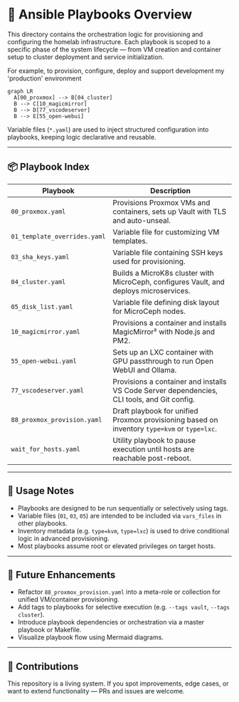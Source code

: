 # 📜 Ansible Playbooks Overview

This directory contains the orchestration logic for provisioning and configuring the homelab infrastructure. Each playbook is scoped to a specific phase of the system lifecycle — from VM creation and container setup to cluster deployment and service initialization.

For example, to provision, configure, deploy and support development my 'production' environment
```mermaid
graph LR
  A[00_proxmox] --> B[04_cluster]
  B --> C[10_magicmirror]
  B --> D[77_vscodeserver]
  B --> E[55_open-webui]
```

Variable files (`*.yaml`) are used to inject structured configuration into playbooks, keeping logic declarative and reusable.

---

## 📦 Playbook Index

| Playbook | Description |
|----------|-------------|
| `00_proxmox.yaml` | Provisions Proxmox VMs and containers, sets up Vault with TLS and auto-unseal. |
| `01_template_overrides.yaml` | Variable file for customizing VM templates. |
| `03_sha_keys.yaml` | Variable file containing SSH keys used for provisioning. |
| `04_cluster.yaml` | Builds a MicroK8s cluster with MicroCeph, configures Vault, and deploys microservices. |
| `05_disk_list.yaml` | Variable file defining disk layout for MicroCeph nodes. |
| `10_magicmirror.yaml` | Provisions a container and installs MagicMirror² with Node.js and PM2. |
| `55_open-webui.yaml` | Sets up an LXC container with GPU passthrough to run Open WebUI and Ollama. |
| `77_vscodeserver.yaml` | Provisions a container and installs VS Code Server dependencies, CLI tools, and Git config. |
| `88_proxmox_provision.yaml` | Draft playbook for unified Proxmox provisioning based on inventory `type=kvm` or `type=lxc`. |
| `wait_for_hosts.yaml` | Utility playbook to pause execution until hosts are reachable post-reboot. |

---

## 🧭 Usage Notes

- Playbooks are designed to be run sequentially or selectively using tags.
- Variable files (`01`, `03`, `05`) are intended to be included via `vars_files` in other playbooks.
- Inventory metadata (e.g. `type=kvm`, `type=lxc`) is used to drive conditional logic in advanced provisioning.
- Most playbooks assume root or elevated privileges on target hosts.

---

## 🧪 Future Enhancements

- Refactor `88_proxmox_provision.yaml` into a meta-role or collection for unified VM/container provisioning.
- Add tags to playbooks for selective execution (e.g. `--tags vault`, `--tags cluster`).
- Introduce playbook dependencies or orchestration via a master playbook or Makefile.
- Visualize playbook flow using Mermaid diagrams.

---

## 🤝 Contributions

This repository is a living system. If you spot improvements, edge cases, or want to extend functionality — PRs and issues are welcome.
